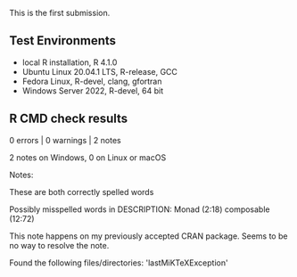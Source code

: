 This is the first submission.

## Test Environments

- local R installation, R 4.1.0
- Ubuntu Linux 20.04.1 LTS, R-release, GCC
- Fedora Linux, R-devel, clang, gfortran
- Windows Server 2022, R-devel, 64 bit

## R CMD check results

0 errors | 0 warnings | 2 notes

2 notes on Windows, 0 on Linux or macOS

Notes:

These are both correctly spelled words

  Possibly misspelled words in DESCRIPTION:
      Monad (2:18)
      composable (12:72)
      
This note happens on my previously accepted CRAN package. 
Seems to be no way to resolve the note.
    
  Found the following files/directories:
      'lastMiKTeXException'
